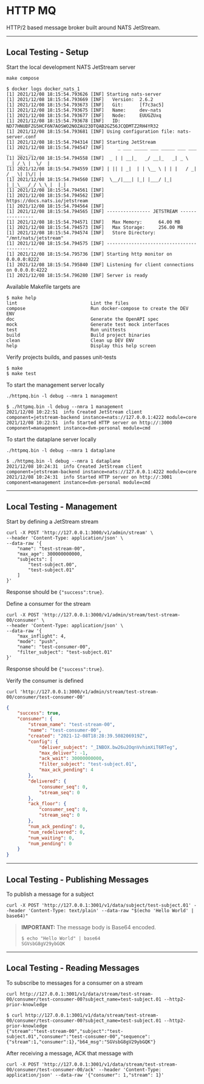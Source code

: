 # HTTP MQ

HTTP/2 based message broker built around NATS JetStream.

---
## Local Testing - Setup

Start the local development NATS JetStream server

```shell
make compose
```

```shell
$ docker logs docker_nats_1
[1] 2021/12/08 18:15:54.793626 [INF] Starting nats-server
[1] 2021/12/08 18:15:54.793669 [INF]   Version:  2.6.2
[1] 2021/12/08 18:15:54.793673 [INF]   Git:      [f7c3ac5]
[1] 2021/12/08 18:15:54.793675 [INF]   Name:     dev-nats
[1] 2021/12/08 18:15:54.793677 [INF]   Node:     EUUGZUxq
[1] 2021/12/08 18:15:54.793678 [INF]   ID:       ND77HNUBFZG5HCF6N7AOSWO2NOZAU23DTQAB2GZ56JCQDMTZ2RH4YR32
[1] 2021/12/08 18:15:54.793681 [INF] Using configuration file: nats-server.conf
[1] 2021/12/08 18:15:54.794314 [INF] Starting JetStream
[1] 2021/12/08 18:15:54.794547 [INF]     _ ___ _____ ___ _____ ___ ___   _   __  __
[1] 2021/12/08 18:15:54.794558 [INF]  _ | | __|_   _/ __|_   _| _ \ __| /_\ |  \/  |
[1] 2021/12/08 18:15:54.794559 [INF] | || | _|  | | \__ \ | | |   / _| / _ \| |\/| |
[1] 2021/12/08 18:15:54.794560 [INF]  \__/|___| |_| |___/ |_| |_|_\___/_/ \_\_|  |_|
[1] 2021/12/08 18:15:54.794561 [INF]
[1] 2021/12/08 18:15:54.794562 [INF]          https://docs.nats.io/jetstream
[1] 2021/12/08 18:15:54.794564 [INF]
[1] 2021/12/08 18:15:54.794565 [INF] ---------------- JETSTREAM ----------------
[1] 2021/12/08 18:15:54.794571 [INF]   Max Memory:      64.00 MB
[1] 2021/12/08 18:15:54.794573 [INF]   Max Storage:     256.00 MB
[1] 2021/12/08 18:15:54.794574 [INF]   Store Directory: "/mnt/nats/jetstream"
[1] 2021/12/08 18:15:54.794575 [INF] -------------------------------------------
[1] 2021/12/08 18:15:54.795736 [INF] Starting http monitor on 0.0.0.0:8222
[1] 2021/12/08 18:15:54.795840 [INF] Listening for client connections on 0.0.0.0:4222
[1] 2021/12/08 18:15:54.796280 [INF] Server is ready
```

Available Makefile targets are

```shell
$ make help
lint                           Lint the files
compose                        Run docker-compose to create the DEV ENV
doc                            Generate the OpenAPI spec
mock                           Generate test mock interfaces
test                           Run unittests
build                          Build project binaries
clean                          Clean up DEV ENV
help                           Display this help screen
```

Verify projects builds, and passes unit-tests

```shell
$ make
$ make test
```

To start the management server locally

```shell
./httpmq.bin -l debug --nmra 1 management
```

```shell
$ ./httpmq.bin -l debug --nmra 1 management
2021/12/08 10:22:51  info Created JetStream client  component=jetstream-backend instance=nats://127.0.0.1:4222 module=core
2021/12/08 10:22:51  info Started HTTP server on http://:3000 component=management instance=dvm-personal module=cmd
```

To start the dataplane server locally

```shell
./httpmq.bin -l debug --nmra 1 dataplane
```

```shell
$ ./httpmq.bin -l debug --nmra 1 dataplane
2021/12/08 10:24:31  info Created JetStream client  component=jetstream-backend instance=nats://127.0.0.1:4222 module=core
2021/12/08 10:24:31  info Started HTTP server on http://:3001 component=management instance=dvm-personal module=cmd
```

---
## Local Testing - Management

Start by defining a JetStream stream

```shell
curl -X POST 'http://127.0.0.1:3000/v1/admin/stream' \
--header 'Content-Type: application/json' \
--data-raw '{
    "name": "test-stream-00",
    "max_age": 300000000000,
    "subjects": [
        "test-subject.00",
        "test-subject.01"
    ]
}'
```

Response should be `{"success":true}`.

Define a consumer for the stream

```shell
curl -X POST 'http://127.0.0.1:3000/v1/admin/stream/test-stream-00/consumer' \
--header 'Content-Type: application/json' \
--data-raw '{
    "max_inflight": 4,
    "mode": "push",
    "name": "test-consumer-00",
    "filter_subject": "test-subject.01"
}'
```

Response should be `{"success":true}`.

Verify the consumer is defined

```shell
curl 'http://127.0.0.1:3000/v1/admin/stream/test-stream-00/consumer/test-consumer-00'
```

```json
{
    "success": true,
    "consumer": {
        "stream_name": "test-stream-00",
        "name": "test-consumer-00",
        "created": "2021-12-08T18:28:39.508206919Z",
        "config": {
            "deliver_subject": "_INBOX.bw26u2OqnVvhimXiT6RTeg",
            "max_deliver": -1,
            "ack_wait": 30000000000,
            "filter_subject": "test-subject.01",
            "max_ack_pending": 4
        },
        "delivered": {
            "consumer_seq": 0,
            "stream_seq": 0
        },
        "ack_floor": {
            "consumer_seq": 0,
            "stream_seq": 0
        },
        "num_ack_pending": 0,
        "num_redelivered": 0,
        "num_waiting": 0,
        "num_pending": 0
    }
}
```

---
## Local Testing - Publishing Messages

To publish a message for a subject

```shell
curl -X POST 'http://127.0.0.1:3001/v1/data/subject/test-subject.01' --header 'Content-Type: text/plain' --data-raw "$(echo 'Hello World' | base64)"
```

> **IMPORTANT:** The message body is Base64 encoded.
>
> ```shell
> $ echo "Hello World" | base64
> SGVsbG8gV29ybGQK
> ```

---
## Local Testing - Reading Messages

To subscribe to messages for a consumer on a stream

```shell
curl http://127.0.0.1:3001/v1/data/stream/test-stream-00/consumer/test-consumer-00?subject_name=test-subject.01 --http2-prior-knowledge
```

```shell
$ curl http://127.0.0.1:3001/v1/data/stream/test-stream-00/consumer/test-consumer-00?subject_name=test-subject.01 --http2-prior-knowledge
{"stream":"test-stream-00","subject":"test-subject.01","consumer":"test-consumer-00","sequence":{"stream":1,"consumer":1},"b64_msg":"SGVsbG8gV29ybGQK"}
```

After receiving a message, ACK that message with

```shell
curl -X POST 'http://127.0.0.1:3001/v1/data/stream/test-stream-00/consumer/test-consumer-00/ack' --header 'Content-Type: application/json' --data-raw '{"consumer": 1,"stream": 1}'
```
